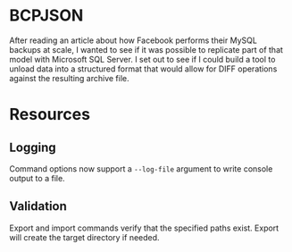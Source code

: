 # BCPJSON

After reading an article about how Facebook performs their MySQL backups at scale, I wanted to see if it was possible to replicate part of that model with Microsoft SQL Server.
I set out to see if I could build a tool to unload data into a structured format that would allow for DIFF operations against the resulting archive file.

# Resources

## Logging
Command options now support a `--log-file` argument to write console output to a file.

## Validation
Export and import commands verify that the specified paths exist. Export will create the target directory if needed.
